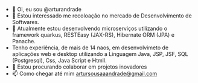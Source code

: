 - 👋 Oi, eu sou @arturandrade
- 👀 Estou interessado me recoloação no mercado de Desenvolvimento de Softwares.
- 🌱 Atualmente estou desenvolvendo microserviços utilizando o framework quarkus, RESTEasy (JAX-RS), Hibernate ORM (JPA) e Panache.
- Tenho experiência, de mais de 14 naos, em desenvolvimeto de aplicações web e desktop utilizando a Linguagem Java, JSP, JSF, SQL (Postgresql), Css, Java Script e Htmll.
- 💞️ Estou procurando colaborar em projetos inovadores 
- 📫 Como chegar até mim artursousaaandrade@gmail.com

<!---
arturandrade/arturandrade is a ✨ special ✨ repository because its `README.md` (this file) appears on your GitHub profile.
You can click the Preview link to take a look at your changes.
--->
